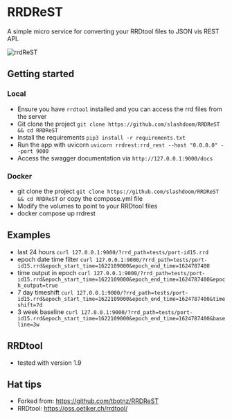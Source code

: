 # RRDReST

A simple micro service for converting your RRDtool files to JSON vis REST API.

![rrdReST](/rrdshot.PNG)

## Getting started
### Local
- Ensure you have ```rrdtool``` installed and you can access the rrd files from the server
- Git clone the project ``` git clone https://github.com/slashdoom/RRDReST && cd RRDReST ```
- Install the requirements ```pip3 install -r requirements.txt```
- Run the app with uvicorn ```uvicorn rrdrest:rrd_rest --host "0.0.0.0" --port 9000```
- Access the swagger documentation via ```http://127.0.0.1:9000/docs```
### Docker
- git clone the project ``` git clone https://github.com/slashdoom/RRDReST && cd RRDReST ``` or copy the compose.yml file
- Modify the volumes to point to your RRDtool files
- docker compose up rrdrest

## Examples
- last 24 hours ```curl 127.0.0.1:9000/?rrd_path=tests/port-id15.rrd```
- epoch date time filter ```curl 127.0.0.1:9000/?rrd_path=tests/port-id15.rrd&epoch_start_time=1622109000&epoch_end_time=1624787400```
- time output in epoch ```curl 127.0.0.1:9000/?rrd_path=tests/port-id15.rrd&epoch_start_time=1622109000&epoch_end_time=1624787400&epoch_output=true```
- 7 day timeshift ```curl 127.0.0.1:9000/?rrd_path=tests/port-id15.rrd&epoch_start_time=1622109000&epoch_end_time=1624787400&timeshift=7d```
- 3 week baseline ```curl 127.0.0.1:9000/?rrd_path=tests/port-id15.rrd&epoch_start_time=1622109000&epoch_end_time=1624787400&baseline=3w```

## RRDtool
- tested with version 1.9

## Hat tips
* Forked from: https://github.com/tbotnz/RRDReST
* RRDtool: https://oss.oetiker.ch/rrdtool/
